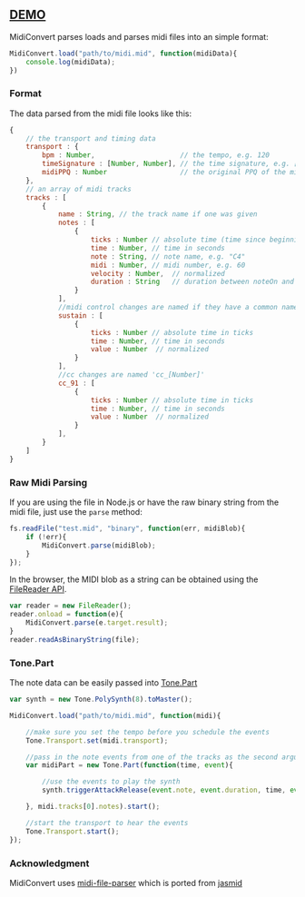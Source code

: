 ## [DEMO](http://tonejs.github.io/MidiConvert/)

MidiConvert parses loads and parses midi files into an simple format:


```javascript
MidiConvert.load("path/to/midi.mid", function(midiData){
	console.log(midiData);
})
```

### Format

The data parsed from the midi file looks like this:

```javascript
{
	// the transport and timing data
	transport : {
		bpm : Number,                     // the tempo, e.g. 120
		timeSignature : [Number, Number], // the time signature, e.g. [4, 4],
		midiPPQ : Number                  // the original PPQ of the midi file
	},
	// an array of midi tracks
	tracks : [
		{
			name : String, // the track name if one was given
			notes : [
				{
					ticks : Number // absolute time (time since beginning) in ticks
					time : Number, // time in seconds
					note : String, // note name, e.g. "C4"
					midi : Number, // midi number, e.g. 60
					velocity : Number,  // normalized
					duration : String   // duration between noteOn and noteOff
				}
			],
			//midi control changes are named if they have a common name
			sustain : [
				{
					ticks : Number // absolute time in ticks
					time : Number, // time in seconds
					value : Number  // normalized
				}
			],
			//cc changes are named 'cc_[Number]'
			cc_91 : [
				{
					ticks : Number // absolute time in ticks
					time : Number, // time in seconds
					value : Number  // normalized
				}
			],
		}
	]
}
```

### Raw Midi Parsing

If you are using the file in Node.js or have the raw binary string from the midi file, just use the `parse` method:

```javascript
fs.readFile("test.mid", "binary", function(err, midiBlob){
	if (!err){
		MidiConvert.parse(midiBlob);
	}
});
```

In the browser, the MIDI blob as a string can be obtained using the [FileReader API](https://developer.mozilla.org/en-US/docs/Web/API/FileReader). 

```javascript
var reader = new FileReader();
reader.onload = function(e){
	MidiConvert.parse(e.target.result);
}
reader.readAsBinaryString(file);
```

### Tone.Part

The note data can be easily passed into [Tone.Part](http://tonejs.github.io/docs/#Part)

```javascript
var synth = new Tone.PolySynth(8).toMaster();

MidiConvert.load("path/to/midi.mid", function(midi){

	//make sure you set the tempo before you schedule the events
	Tone.Transport.set(midi.transport);

	//pass in the note events from one of the tracks as the second argument to Tone.Part
	var midiPart = new Tone.Part(function(time, event){

		//use the events to play the synth
		synth.triggerAttackRelease(event.note, event.duration, time, event.velocity);

	}, midi.tracks[0].notes).start();

	//start the transport to hear the events
	Tone.Transport.start();
});
```

### Acknowledgment

MidiConvert uses [midi-file-parser](https://github.com/NHQ/midi-file-parser) which is ported from [jasmid](https://github.com/gasman/jasmid)